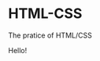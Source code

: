 # HTML-CSS
The pratice of HTML/CSS
<!DOCTYPE html>
<html>
<title>Hellp</title>
<body>
<p>Hello!</p>
</body>
</html>
